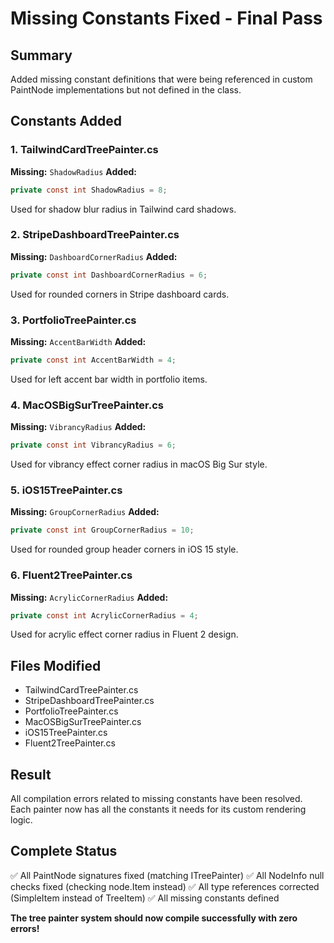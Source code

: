 # Missing Constants Fixed - Final Pass

## Summary
Added missing constant definitions that were being referenced in custom PaintNode implementations but not defined in the class.

## Constants Added

### 1. TailwindCardTreePainter.cs
**Missing:** `ShadowRadius`
**Added:**
```csharp
private const int ShadowRadius = 8;
```
Used for shadow blur radius in Tailwind card shadows.

### 2. StripeDashboardTreePainter.cs
**Missing:** `DashboardCornerRadius`
**Added:**
```csharp
private const int DashboardCornerRadius = 6;
```
Used for rounded corners in Stripe dashboard cards.

### 3. PortfolioTreePainter.cs
**Missing:** `AccentBarWidth`
**Added:**
```csharp
private const int AccentBarWidth = 4;
```
Used for left accent bar width in portfolio items.

### 4. MacOSBigSurTreePainter.cs
**Missing:** `VibrancyRadius`
**Added:**
```csharp
private const int VibrancyRadius = 6;
```
Used for vibrancy effect corner radius in macOS Big Sur style.

### 5. iOS15TreePainter.cs
**Missing:** `GroupCornerRadius`
**Added:**
```csharp
private const int GroupCornerRadius = 10;
```
Used for rounded group header corners in iOS 15 style.

### 6. Fluent2TreePainter.cs
**Missing:** `AcrylicCornerRadius`
**Added:**
```csharp
private const int AcrylicCornerRadius = 4;
```
Used for acrylic effect corner radius in Fluent 2 design.

## Files Modified
- TailwindCardTreePainter.cs
- StripeDashboardTreePainter.cs
- PortfolioTreePainter.cs
- MacOSBigSurTreePainter.cs
- iOS15TreePainter.cs
- Fluent2TreePainter.cs

## Result
All compilation errors related to missing constants have been resolved. Each painter now has all the constants it needs for its custom rendering logic.

## Complete Status
✅ All PaintNode signatures fixed (matching ITreePainter)
✅ All NodeInfo null checks fixed (checking node.Item instead)
✅ All type references corrected (SimpleItem instead of TreeItem)
✅ All missing constants defined

**The tree painter system should now compile successfully with zero errors!**
